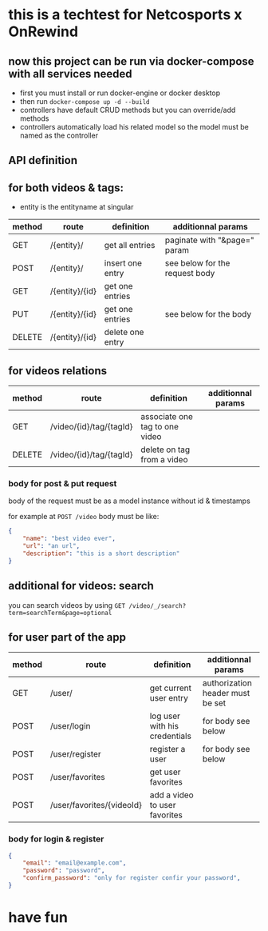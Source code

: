 # this is a techtest for Netcosports x OnRewind

## now this project can be run via docker-compose with all services needed

* first you must install or run docker-engine or docker desktop
* then run `docker-compose up -d --build`
* controllers have default CRUD methods but you can override/add methods
* controllers automatically load his related model so the model must be named as the controller

## API definition
## for both videos & tags:
* entity is the entityname at singular

| method | route | definition | additionnal params |
---|---|---|---
GET | /{entity}/ | get all entries | paginate with "&page=" param
POST | /{entity}/ | insert one entry | see below for the request body
GET | /{entity}/{id} | get one entries |
PUT | /{entity}/{id} | get one entries | see below for the body
DELETE | /{entity}/{id} | delete one entry |

## for videos relations 

| method | route | definition | additionnal params |
---|---|---|---
GET | /video/{id}/tag/{tagId} | associate one tag to one video |
DELETE | /video/{id}/tag/{tagId} | delete on tag from a video |

### body for post & put request
body of the request must be as a model instance without id & timestamps

for example at `POST /video` body must be like:
```json
{
    "name": "best video ever",
    "url": "an url",
    "description": "this is a short description"
}
```

## additional for videos: search

you can search videos by using `GET /video/_/search?term=searchTerm&page=optional`

## for user part of the app

| method | route | definition | additionnal params |
---|---|---|---
GET | /user/ | get current user entry | authorization header must be set
POST | /user/login | log user with his credentials | for body see below
POST | /user/register | register a user | for body see below
POST | /user/favorites | get user favorites | 
POST | /user/favorites/{videoId} | add a video to user favorites | 

### body for login & register

```json
{
    "email": "email@example.com",
    "password": "password",
    "confirm_password": "only for register confir your password",
}
```

# have fun
